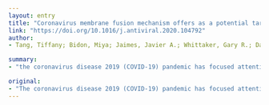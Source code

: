 ```yaml
---
layout: entry
title: "Coronavirus membrane fusion mechanism offers as a potential target for antiviral development"
link: "https://doi.org/10.1016/j.antiviral.2020.104792"
author:
- Tang, Tiffany; Bidon, Miya; Jaimes, Javier A.; Whittaker, Gary R.; Daniel, Susan

summary:
- "the coronavirus disease 2019 (COVID-19) pandemic has focused attention on the need to develop effective therapies against the causative agent, SARS-CoV-2. Researchers are therefore focusing on steps in the CoV replication cycle that may be vulnerable to inhibition by broad-spectrum or specific antiviral agents. The conserved nature of the fusion domain and mechanism make it a valuable target to elucidate and develop pan-Co V therapeutics."

original:
- "The coronavirus disease 2019 (COVID-19) pandemic has focused attention on the need to develop effective therapies against the causative agent, SARS-CoV-2, and also against other pathogenic coronaviruses (CoV) that have emerged in the past or might appear in future. Researchers are therefore focusing on steps in the CoV replication cycle that may be vulnerable to inhibition by broad-spectrum or specific antiviral agents. The conserved nature of the fusion domain and mechanism across the CoV family make it a valuable target to elucidate and develop pan-CoV therapeutics. In this article, we review the role of the CoV spike protein in mediating fusion of the viral and host cell membranes, summarizing the results of research on SARS-CoV, MERS-CoV, and recent peer-reviewed studies of SARS-CoV-2, and suggest that the fusion mechanism be investigated as a potential antiviral target. We also provide a supplemental file containing background information on the biology, epidemiology, and clinical features of all human-infecting coronaviruses, along with a phylogenetic tree of these coronaviruses."
---
```


